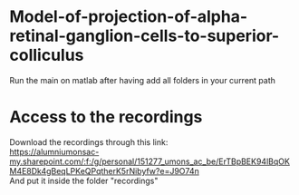# Model-of-projection-of-alpha-retinal-ganglion-cells-to-superior-colliculus
Run the main on matlab after having add all folders in your current path

# Access to the recordings
Download the recordings through this link: 
<br/> https://alumniumonsac-my.sharepoint.com/:f:/g/personal/151277_umons_ac_be/ErTBpBEK94lBqOKM4E8Dk4gBeqLPKeQPqtherK5rNibyfw?e=J9O74n
<br/> And put it inside the folder "recordings"
